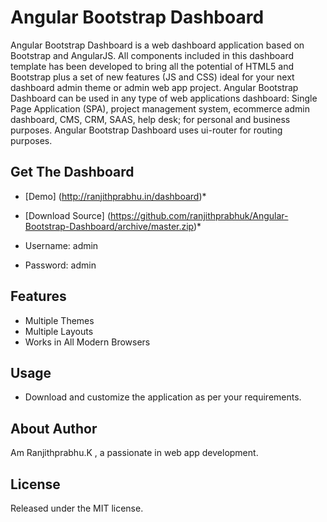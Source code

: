 # Angular Bootstrap Dashboard
Angular Bootstrap Dashboard is a web dashboard application based on Bootstrap and AngularJS. All components included in this dashboard template has been developed to bring all the potential of HTML5 and Bootstrap plus a set of new features (JS and CSS) ideal for your next dashboard admin theme or admin web app project. Angular Bootstrap Dashboard can be used in any type of web applications dashboard: Single Page Application (SPA), project management system, ecommerce admin dashboard, CMS, CRM, SAAS, help desk; for personal and business purposes. Angular Bootstrap Dashboard uses ui-router for routing purposes.

## Get The Dashboard

* [Demo] (http://ranjithprabhu.in/dashboard)*

* [Download Source]  (https://github.com/ranjithprabhuk/Angular-Bootstrap-Dashboard/archive/master.zip)*

* Username: admin

* Password: admin

## Features
* Multiple Themes
* Multiple Layouts
* Works in All Modern Browsers

## Usage
* Download and customize the application as per your requirements.

## About Author
Am Ranjithprabhu.K , a passionate in web app development.

## License
Released under the MIT license.

